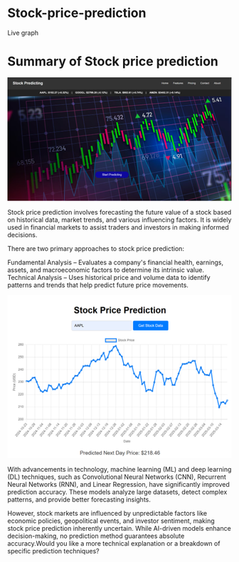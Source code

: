 # Stock-price-prediction
Live graph
<h1>Summary of Stock price prediction</h1>

![image alt](https://github.com/Aadarshkumarsingh8084/Stock-price-prediction/blob/e030a1f50d1b96302c7c118d1098f4ebeacdfd78/Screenshot%202025-03-21%20003547.png)

<p>Stock price prediction involves forecasting the future value of a stock based on historical data, market trends, and various influencing factors. It is widely used in financial markets to assist traders and investors in making informed decisions.</p>

<p>There are two primary approaches to stock price prediction:</p>

<p>Fundamental Analysis – Evaluates a company's financial health, earnings, assets, and macroeconomic factors to determine its intrinsic value.
Technical Analysis – Uses historical price and volume data to identify patterns and trends that help predict future price movements.</p>

![image alt](https://github.com/Aadarshkumarsingh8084/Stock-price-prediction/blob/c36e376501d6e62433c8ebee632b2ea9c813cec5/Screenshot%202025-03-21%20003707.png)

<p>With advancements in technology, machine learning (ML) and deep learning (DL) techniques, such as Convolutional Neural Networks (CNN), Recurrent Neural Networks (RNN), and Linear Regression, have significantly improved prediction accuracy. These models analyze large datasets, detect complex patterns, and provide better forecasting insights.</p>

<p>However, stock markets are influenced by unpredictable factors like economic policies, geopolitical events, and investor sentiment, making stock price prediction inherently uncertain. While AI-driven models enhance decision-making, no prediction method guarantees absolute accuracy.Would you like a more technical explanation or a breakdown of specific prediction techniques?</p>
